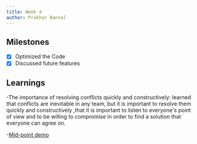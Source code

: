 ```yaml
---
title: Week 4
author: Prakhar Bansal
---
```


## Milestones

- [x] Optimized the Code
- [x] Discussed future features

## Learnings

-The importance of resolving conflicts quickly and constructively: learned that conflicts are inevitable in any team, but it is important to resolve them quickly and constructively ,that it is important to listen to everyone's point of view and to be willing to compromise in order to find a solution that everyone can agree on.

-[Mid-point demo](https://docs.google.com/presentation/d/1ZYkTRFRebXA8wzrDxhaU7qMCIzawrjCa/edit?usp=sharing&ouid=116955153791190195871&rtpof=true&sd=true)

